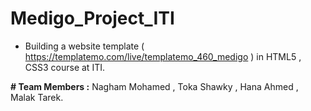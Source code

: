 # Medigo_Project_ITI

- Building a website template ( https://templatemo.com/live/templatemo_460_medigo ) in HTML5 , CSS3 course at ITI.
  
**# Team Members :** Nagham Mohamed , Toka Shawky , Hana Ahmed , Malak Tarek.
